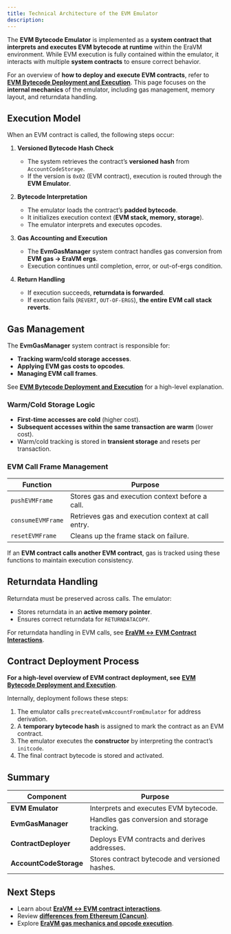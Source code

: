 ```yaml
---
title: Technical Architecture of the EVM Emulator
description:
---
```


The **EVM Bytecode Emulator** is implemented as a **system contract that interprets and executes EVM bytecode at runtime** within the EraVM environment.
While EVM execution is fully contained within the emulator, it interacts with multiple **system contracts** to ensure correct behavior.

For an overview of **how to deploy and execute EVM contracts**, refer to **[EVM Bytecode Deployment and Execution](./deployment-execution)**.
This page focuses on the **internal mechanics** of the emulator, including gas management, memory layout, and returndata handling.

## Execution Model

When an EVM contract is called, the following steps occur:

1. **Versioned Bytecode Hash Check**
   - The system retrieves the contract’s **versioned hash** from `AccountCodeStorage`.
   - If the version is `0x02` (EVM contract), execution is routed through the **EVM Emulator**.

2. **Bytecode Interpretation**
   - The emulator loads the contract’s **padded bytecode**.
   - It initializes execution context (**EVM stack, memory, storage**).
   - The emulator interprets and executes opcodes.

3. **Gas Accounting and Execution**
   - The **EvmGasManager** system contract handles gas conversion from **EVM gas → EraVM ergs**.
   - Execution continues until completion, error, or out-of-ergs condition.

4. **Return Handling**
   - If execution succeeds, **returndata is forwarded**.
   - If execution fails (`REVERT`, `OUT-OF-ERGS`), **the entire EVM call stack reverts**.

## Gas Management

The **EvmGasManager** system contract is responsible for:

- **Tracking warm/cold storage accesses**.
- **Applying EVM gas costs to opcodes**.
- **Managing EVM call frames**.

See **[EVM Bytecode Deployment and Execution](./deployment-execution#gas-handling)** for a high-level explanation.

### Warm/Cold Storage Logic

- **First-time accesses are cold** (higher cost).
- **Subsequent accesses within the same transaction are warm** (lower cost).
- Warm/cold tracking is stored in **transient storage** and resets per transaction.

### EVM Call Frame Management

| **Function** | **Purpose** |
|-------------|------------|
| `pushEVMFrame` | Stores gas and execution context before a call. |
| `consumeEVMFrame` | Retrieves gas and execution context at call entry. |
| `resetEVMFrame` | Cleans up the frame stack on failure. |

If an **EVM contract calls another EVM contract**, gas is tracked using these functions to maintain execution consistency.

## Returndata Handling

Returndata must be preserved across calls. The emulator:

- Stores returndata in an **active memory pointer**.
- Ensures correct returndata for `RETURNDATACOPY`.

For returndata handling in EVM calls, see **[EraVM ↔ EVM Contract Interactions](./era-evm-interactions#returning-data)**.

## Contract Deployment Process

**For a high-level overview of EVM contract deployment, see** **[EVM Bytecode Deployment and Execution](./deployment-execution.#contract-deployment)**.

Internally, deployment follows these steps:

1. The emulator calls `precreateEvmAccountFromEmulator` for address derivation.
2. A **temporary bytecode hash** is assigned to mark the contract as an EVM contract.
3. The emulator executes the **constructor** by interpreting the contract’s `initcode`.
4. The final contract bytecode is stored and activated.

## Summary

| **Component** | **Purpose** |
|--------------|------------|
| **EVM Emulator** | Interprets and executes EVM bytecode. |
| **EvmGasManager** | Handles gas conversion and storage tracking. |
| **ContractDeployer** | Deploys EVM contracts and derives addresses. |
| **AccountCodeStorage** | Stores contract bytecode and versioned hashes. |

## Next Steps

- Learn about **[EraVM ↔ EVM contract interactions](./era-evm-interactions.md)**.
- Review **[differences from Ethereum (Cancun)](./evm-differences.md)**.
- Explore **[EraVM gas mechanics and opcode execution](./gas-and-opcodes.md)**.
